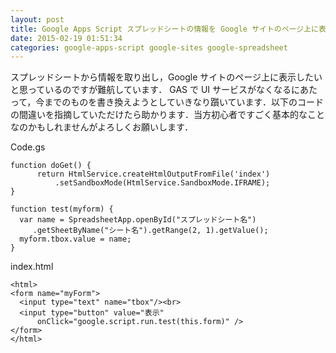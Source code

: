 ```yaml
---
layout: post
title: Google Apps Script スプレッドシートの情報を Google サイトのページ上に表示させたい
date: 2015-02-19 01:51:34
categories: google-apps-script google-sites google-spreadsheet
---
```

<p>スプレッドシートから情報を取り出し，Google サイトのページ上に表示したいと思っているのですが難航しています． GAS で UI サービスがなくなるにあたって，今までのものを書き換えようとしていきなり躓いています．以下のコードの間違いを指摘していただけたら助かります．当方初心者ですごく基本的なことなのかもしれませんがよろしくお願いします．</p>

<p>Code.gs</p>

<pre class="lang-javascript prettyprint-override"><code>function doGet() {
      return HtmlService.createHtmlOutputFromFile('index')
          .setSandboxMode(HtmlService.SandboxMode.IFRAME);
}

function test(myform) {
  var name = SpreadsheetApp.openById("スプレッドシート名")
     .getSheetByName("シート名").getRange(2, 1).getValue();
  myform.tbox.value = name;
}
</code></pre>

<p>index.html</p>

<pre class="lang-html prettyprint-override"><code>&lt;html&gt;
&lt;form name="myForm"&gt;
  &lt;input type="text" name="tbox"/&gt;&lt;br&gt;
  &lt;input type="button" value="表示"
      onClick="google.script.run.test(this.form)" /&gt;
&lt;/form&gt;
&lt;/html&gt;
</code></pre>
